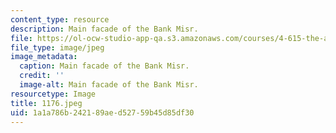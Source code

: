 ```yaml
---
content_type: resource
description: Main facade of the Bank Misr.
file: https://ol-ocw-studio-app-qa.s3.amazonaws.com/courses/4-615-the-architecture-of-cairo-spring-2002/1a1a786b242189aed52759b45d85df30_1176.jpeg
file_type: image/jpeg
image_metadata:
  caption: Main facade of the Bank Misr.
  credit: ''
  image-alt: Main facade of the Bank Misr.
resourcetype: Image
title: 1176.jpeg
uid: 1a1a786b-2421-89ae-d527-59b45d85df30
---
```

